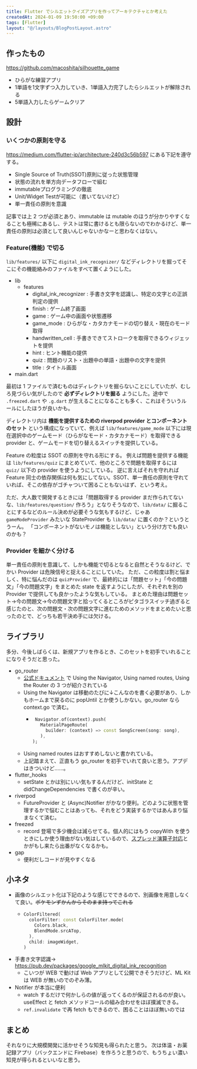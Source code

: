 ```yaml
---
title: Flutter でシルエットクイズアプリを作ってアーキテクチャとか考えた
createdAt: 2024-01-09 19:50:00 +09:00
tags: [Flutter]
layout: "@/layouts/BlogPostLayout.astro"
---
```


## 作ったもの

https://github.com/macoshita/silhouette_game

- ひらがな練習アプリ
- 1単語を1文字ずつ入力していき、1単語入力完了したらシルエットが解除される
- 5単語入力したらゲームクリア

## 設計

### いくつかの原則を守る

https://medium.com/flutter-jp/architecture-240d3c56b597 にある下記を遵守する。

- Single Source of Truth(SSOT)原則に従った状態管理
- 状態の流れを単方向データフローで組む
- immutableプログラミングの徹底
- Unit/Widget Testが可能に（書いてないけど）
- 単一責任の原則を意識

記事では上 2 つが必須とあり、immutable は mutable のほうが分かりやすくなることも極稀にあるし、テストは常に書けるとも限らないのでわかるけど、単一責任の原則は必須として良いんじゃないかなーと思わなくはない。

### Feature(機能) で切る

`lib/features/` 以下に `digital_ink_recognizer/` などディレクトリを掘ってそこにその機能絡みのファイルをすべて置くようにした。

- lib
    - features
        - digital_ink_recognizer : 手書き文字を認識し、特定の文字との正誤判定の提供
        - finish : ゲーム終了画面
        - game : ゲーム中の画面や状態遷移
        - game_mode : ひらがな・カタカナモードの切り替え・現在のモード取得
        - handwritten_cell : 手書きできてストロークを取得できるウィジェットを提供
        - hint : ヒント機能の提供
        - quiz : 問題のリスト・出題中の単語・出題中の文字を提供
        - title : タイトル画面
- main.dart

最初は 1 ファイルで済むものはディレクトリを掘らないことにしていたが、むしろ見づらい気がしたので **必ずディレクトリを掘る** ようにした。途中で `.freezed.dart` や `.g.dart` が生えることになることも多く、これはそういうルールにしたほうが良いかも。

ディレクトリ内は **機能を提供するための riverpod provider とコンポーネントのセット** という構成になっていて、例えば `lib/features/game_mode` 以下には現在選択中のゲームモード（ひらがなモード・カタカナモード）を取得できる provider と、ゲームモードを切り替えるスイッチを提供している。

Feature の粒度は SSOT の原則を守れる形にする。
例えば問題を提供する機能は `lib/features/quiz` にまとめていて、他のところで問題を取得するには `quiz/` 以下の provider を使うようにしている。
逆に言えばそれを守れれば Feature 同士の依存関係は何も気にしてない。SSOT、単一責任の原則を守れていれば、そこの依存がゴチャついて困ることもないはず、という考え。

ただ、大人数で開発するときには「問題取得する provider まだ作られてないな、`lib/features/question/` 作ろう」となりそうなので、`lib/data/` に掘ることにするなどのルール決めが必要そうな気もするけど、じゃあ `gameModeProvider` みたいな StateProvider も `lib/data/` に置くのか？というとうーん。
「コンポーネントがないモノは機能としない」という分け方でも良いのかも？

### Provider を細かく分ける

単一責任の原則を意識して、しかも機能で切るとなると自然とそうなるけど、でかい Provider は危険信号と捉えることにしていた。
ただ、この粒度は割と悩ましく、特に悩んだのは `quizProvider` で、最終的には「問題セット」「今の問題文」「今の問題文字」をまとめた state を返すようにしたが、それぞれを別の Provider で提供しても良かったような気もしている。
まとめた理由は問題セット→今の問題文→今の問題文字と拾ってくるところがピタゴラスイッチ過ぎると感じたのと、次の問題文・次の問題文字に進むためのメソッドをまとめたいと思ったのとで、どっちも若干決め手には欠ける。

## ライブラリ

多分、今後しばらくは、新規アプリを作るとき、このセットを初手でいれることになりそうだと思った。

- go_router
    - [公式ドキュメント](https://docs.flutter.dev/ui/navigation) で Using the Navigator, Using named routes, Using the Router の 3 つが紹介されている
    - Using the Navigator は移動のたびに↓こんなのを書く必要があり、しかもホームまで戻るのに popUntil とか使うしかない。go_router なら context.go で済む。
        - ```dart
           Navigator.of(context).push(
             MaterialPageRoute(
               builder: (context) => const SongScreen(song: song),
             ),
          );
          ```
  - Using named routes はおすすめしないと書かれている。
  - 上記踏まえて、正直もう go_router を初手でいれて良いと思う。アプデはきついけど……。
- flutter_hooks
    - setState とかは別にいい気もするんだけど、initState と didChangeDependencies で書くのが辛い。
- riverpod
    - FutureProvider と (Async)Notifier がかなり便利。どのように状態を管理するかで悩むことはあっても、それをどう実装するかではあんまり悩まなくて済む。
- freezed
    - record 登場で多少機会は減らせてる。個人的にはもう copyWith を使うときにしか使う理由がない気はしているので、[スプレッド演算子対応](https://github.com/dart-lang/language/issues/2128)とかがもし来たら出番がなくなるかも。
- gap
    - 便利だしコードが見やすくなる

## 小ネタ

- 画像のシルエット化は下記のような感じでできるので、別画像を用意しなくて良い。~~ポケモンずかんからそのまま持ってこれる~~
    - ```dart
      ColorFiltered(
        colorFilter: const ColorFilter.mode(
          Colors.black,
          BlendMode.srcATop,
        ),
        child: imageWidget,
      )
      ```
- 手書き文字認識→ https://pub.dev/packages/google_mlkit_digital_ink_recognition
    - こいつが WEB で動けば Web アプリとして公開できそうだけど、ML Kit は WEB が無いのでのぞみ薄。
- Notifier が本当に便利
    - watch するだけで何かしらの値が返ってくるのが保証されるのが良い。useEffect と fetch メソッドコールの組み合わせをほぼ撲滅できる。
    - `ref.invalidate` で再 fetch もできるので、困ることはほぼ無いのでは

## まとめ

それなりに大規模開発に活かせそうな知見も得られたと思う。
次は体温・お薬記録アプリ（バックエンドに Firebase）を作ろうと思うので、もうちょい濃い知見が得られるといいなと思う。
